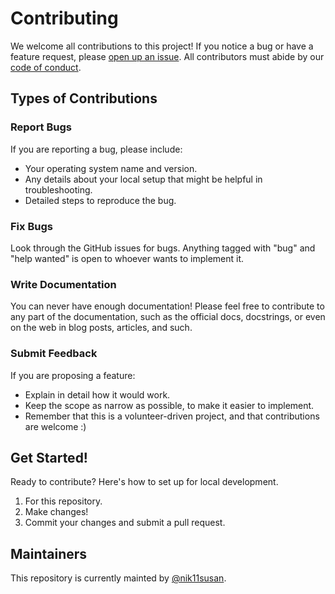 # Contributing

We welcome all contributions to this project! If you notice a bug or have a feature request, please [open up an issue](https://github.com/nik11susan/educational_attainment_and_enrollment_dash/issues). All contributors must abide by our [code of conduct](https://github.com/nik11susan/educational_attainment_and_enrollment_dash/blob/main/CODE_OF_CONDUCT.md).

## Types of Contributions

### Report Bugs

If you are reporting a bug, please include:

* Your operating system name and version.
* Any details about your local setup that might be helpful in troubleshooting.
* Detailed steps to reproduce the bug.

### Fix Bugs

Look through the GitHub issues for bugs. Anything tagged with "bug" and "help
wanted" is open to whoever wants to implement it.

### Write Documentation

You can never have enough documentation! Please feel free to contribute to any
part of the documentation, such as the official docs, docstrings, or even
on the web in blog posts, articles, and such.

### Submit Feedback

If you are proposing a feature:

* Explain in detail how it would work.
* Keep the scope as narrow as possible, to make it easier to implement.
* Remember that this is a volunteer-driven project, and that contributions
  are welcome :)

## Get Started!

Ready to contribute? Here's how to set up for local development.

1. For this repository.
2. Make changes!
3. Commit your changes and submit a pull request.

## Maintainers

This repository is currently mainted by [@nik11susan](https://github.com/nik11susan).